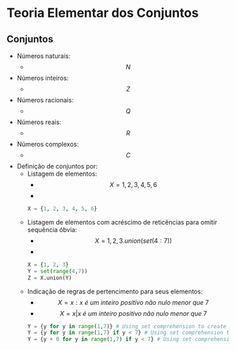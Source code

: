 # Teoria Elementar dos Conjuntos
## Conjuntos
- Números naturais: 
    - $$ N $$
- Números inteiros:
    - $$ Z $$
- Números racionais:
    - $$ Q $$
- Números reais:
    - $$ R $$
- Números complexos:
    - $$ C $$
- Definição de conjuntos por:
    - Listagem de elementos: 
        - $$ X = {1, 2, 3, 4, 5, 6} $$
        - 
        ```python title="Python code ..."
        X = {1, 2, 3, 4, 5, 6}
        ```
    - Listagem de elementos com acréscimo de reticências para omitir sequência óbvia: 
        - $$ X = {1, 2, 3}.union(set(4:7)) $$
        - 
        ```python title="Python code ..."
        X = {1, 2, 3}
        Y = set(range(4,7))
        Z = X.union(Y)
        ```
    - Indicação de regras de pertencimento para seus elementos:
        - $$ X = { x : x\ é\ um\ inteiro\ positivo\ não\ nulo\ menor\ que\ 7} $$
        - $$ X = { x | x\ é\ um\ inteiro\ positivo\ não\ nulo\ menor\ que\ 7} $$  
        ```python title="Python code ..."
        Y = {y for y in range(1,7)} # Using set comprehension to create a new set
        Y = {y for y in range(1,7) if y < 7} # Using set comprehension to create a new set
        Y = {y + 0 for y in range(1,7) if y < 7} # Using set comprehension to create a new set
        ```
